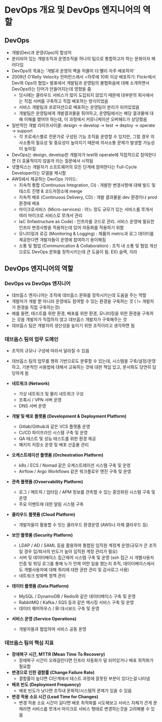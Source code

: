 # DevOps 개요 및 DevOps 엔지니어의 역할

## DevOps
- 개발(Dev)과 운영(Ops)의 합성어
- 분리되어 있는 개발조직과 운영조직을 하나의 팀으로 통합하고자 하는 문화이자 패러다임
- DevOps의 목표는 '개발과 운영의 벽을 허물어 더 빨리 자주 배포하자'
- 2009년 O'Relly Velocity 컨퍼런스에서 <하루에 10회 이상 배포하기: Flickr에서 Dev와 Ops의 협업> 발표에서 개발팀과 운영팀의 불협화음에 대해 소개하면서 DevOps라는 단어가 만들어지는데 영향을 줌
	- 당시에는 클라우드 서비스가 많이 도입되지 않았기 때문에 대부분의 회사에서는 직접 서버를 구축하고 직접 배포하는 방식이었음
	- 서비스 개발팀과 프로덕션으로 배포하는 운영팀이 분리가 되어있었음
	- 개발팀은 운영팀에게 개발결과물을 줘야하고, 운영팀에서는 해당 결과물에 대해 이해를 했어야 하는데, 이 과정에서 커뮤니케이션 오버헤드가 상당했음
- 일반적인 개발 라이프사이클: design -> develop -> test -> deploy -> operate -> support
	- 각 프로세스별로 전문가로 구성된 기능 조직을 운영할 수 있지만, 그럴 경우 의사소통의 필요성 및 중요성이 높아지기 때문에 의사소통 문제가 발생할 가능성이 높아짐
- DevOps는 design, develop한 개발자가 test와 operate에 직접적으로 참여한다면 더 효율적이지 않을까 라는 질문에서 시작됨
- 넷플릭스는 개발자가 소프트웨어의 모든 단계에 참여한다는 Full-Cycle Developer라는 모델을 제시함 
- AWS에서 제공하는 DevOps 가이드: 
	- 지속적 통합 (Continuous Integration, CI) : 개발한 변경사항에 대해 빌드 및 테스트 진행 & 코드저장소에 merge
	- 지속적 배포 (Continuous Delivery, CD) : 개발 결과물을 dev 환경이나 prod 환경에 배포
	- 마이크로서비스 (Micro-services) : 어느 정도 규모가 있는 서비스를 쪼개서 여러 마이크로 서비스로 쪼개서 관리
	- IaC (Infastructure as Code) : 인프라를 코드로 관리. 서비스 운영에 필요한 인프라 변경사항을 적용하는데 있어 자동화를 적용하기 위함
	- 모니터링과 로깅 (Monitoring & Logging) : 제품의 metric과 로그 데이터를 제공한다면 개발자들이 운영에 참여하기 용이해짐
	- 소통 및 협업 (Communication & Collaboration) : 조직 내 소통 및 협업 개선으로도 DevOps 문화를 정착시키는데 큰 도움이 됨. EX) 슬랙, 지라
     
     
## DevOps 엔지니어의 역할
### DevOps vs DevOps 엔지니어
- 데브옵스 엔지니어는 조직에 데브옵스 문화를 정착시키는데 도움을 주는 역할
- 개발자가 개발 뿐 아니라 운영에도 참여할 수 있는 환경을 구축하는 것 ( != 개발자가 환경을 직접 구축하는것)
- 예를 들면, 테스트를 위한 환경, 배포를 위한 환경, 모니터링을 위한 환경을 구축하는 것을 개발자가 직접하지 않고 데브옵스 개발자가 구축해주는 것
- 데브옵스 팀은 개발자의 생산성을 높이기 위한 조직이라고 생각하면 됨

### 데브옵스 팀의 업무 도메인
- 조직의 규모나 구성에 따라서 달라질 수 있음
- 데브옵스 팀의 업무를 행위 기반으로도 분류할 수 있는데, 시스템을 구축/설정/운영하고, 기본적인 사용법에 대해서 교육하는 것에 대한 책임 있고, 문서화도 당연히 담당하게 됨
     
- **네트워크 (Network)**
	- 가상 네트워크 및 물리 네트워크 구성
	- 프록시 / VPN 서버 운영
	- DNS 서버 운영
     
- **개발 및 배포 플랫폼 (Development & Deployment Platform)**
	- Gitlab/Github과 같은 VCS 플랫폼 운영
	- Ci/CD 파이프라인 시스템 구축 및 운영
	- QA 테스트 및 성능 테스트를 위한 환경 제공
	- 패키지 저장소 운영 및 배포 산출물 관리
     
- **오케스트레이션 플랫폼 (Orchestration Platform)**
	- k8s / ECS / Nomad 같은 오케스트레이션 시스템 구축 및 운영
	- Airflow / Argo Workflows 같은 워크플로우 엔진 구축 및 운영
    
- **관측 플랫폼 (Ovservability Platform)**
	- 로그 / 메트릭 / 업타임 / APM 정보를 관측할 수 있는 중앙화된 시스템 구축 및 운영
	- 주요 이벤트에 대한 알림 시스템 구축
     
- **클라우드 플랫폼 (Cloud Platform)**
	- 개발자들이 활용할 수 잇는 클라우드 환경운영 (AWS나 자체 클라우드 등)

- **보안 플랫폼 (Security Platform)**
	- LDAP / AD / SAML 등을 활용하여 통합된 임직원 계정계 운영(규모가 큰 조직일 경우 입/퇴사의 빈도가 높아 임직원 계정 관리가 필요)
	- 서버 및 데이터베이스 접근제어 시스템 구축 및 운영 (ssh 접근 시 개별사용자 인증 및 워딩 로그를 통해 누가 언제 어떤 일을 했는지 추적, 데이터베이스에서도 개별사용자에 대해 쿼리에 대한 권한 관리 및 감사로그 사용)
	- 네트워크 방화벽 정책 관리
      
- **데이터 플랫폼 (Data Platform)**
	- MySQL / DynamoDB / Redis와 같은 데이터베이스 구축 및 운영
	- RabbitMQ / Kafka / SQS 등과 같은 메시징 서비스 구축 및 운영
	- 데이터 웨어하우스 / BI 대시보드 구축 및 운영
     
- **서비스 운영 (Service Operations)**
	- 개발자들과 협업하여 서비스 공동 운영
      
### 데브옵스 팀의 핵심 지표 
- **장애복구 시간, MTTR (Mean Time To Recovery)**
	- 장애복구 시간이 오래걸린다면 인프라 자동화가 덜 되어있거나 배포 최적화가 필요함
- **변경으로 인한 결함률 (Change Failure Rate)**
	- 결함률이 높다면 CI단계에서 테스트 과정에 잘못된 부분이 있다는걸 나타냄
- **배포 빈도 (Deployment Frequency)**
	- 배포 빈도가 낮다면 조직내 문화적/시스템적 문제가 있을 수 있음
- **변경 적용 소요 시간 (Lead Time for Changes)**
	- 변경 적용 소요 시간이 길다면 배포 최적화를 시도해보고 서비스 자체가 큰게 문제라면 서비스를 쪼개서 마이크로 서비스 형태로 변경하는것을 고려해볼 수 있음
